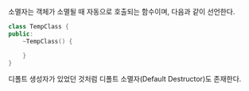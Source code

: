 소멸자는 객체가 소멸될 때 자동으로 호출되는 함수이며, 다음과 같이 선언한다.

```cpp
class TempClass {
public:
	~TempClass() {

	}
}
```

디폴트 생성자가 있었던 것처럼 디폴트 소멸자(Default Destructor)도 존재한다.